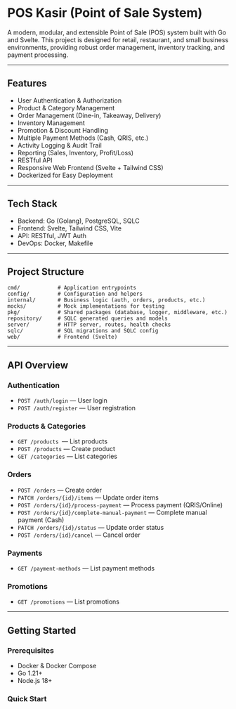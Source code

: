 # POS Kasir (Point of Sale System)

A modern, modular, and extensible Point of Sale (POS) system built with Go and Svelte. This project is designed for retail, restaurant, and small business environments, providing robust order management, inventory tracking, and payment processing.
<hr></hr>

## Features 
* User Authentication & Authorization 
* Product & Category Management 
* Order Management (Dine-in, Takeaway, Delivery)
* Inventory Management 
* Promotion & Discount Handling 
* Multiple Payment Methods (Cash, QRIS, etc.)
* Activity Logging & Audit Trail 
* Reporting (Sales, Inventory, Profit/Loss)
* RESTful API 
* Responsive Web Frontend (Svelte + Tailwind CSS)
* Dockerized for Easy Deployment
<hr></hr>

## Tech Stack
* Backend: Go (Golang), PostgreSQL, SQLC 
* Frontend: Svelte, Tailwind CSS, Vite 
* API: RESTful, JWT Auth 
* DevOps: Docker, Makefile

<hr></hr>

## Project Structure
```
cmd/            # Application entrypoints
config/         # Configuration and helpers
internal/       # Business logic (auth, orders, products, etc.)
mocks/          # Mock implementations for testing
pkg/            # Shared packages (database, logger, middleware, etc.)
repository/     # SQLC generated queries and models
server/         # HTTP server, routes, health checks
sqlc/           # SQL migrations and SQLC config
web/            # Frontend (Svelte)
```

<hr></hr>

## API Overview

### Authentication
* `POST /auth/login` — User login
* `POST /auth/register` — User registration

### Products & Categories
* `GET /products `— List products
* `POST /products` — Create product
* `GET /categories` — List categories

### Orders

* `POST /orders` — Create order
* `PATCH /orders/{id}/items` — Update order items
* `POST /orders/{id}/process-payment` — Process payment (QRIS/Online)
* `POST /orders/{id}/complete-manual-payment` — Complete manual payment (Cash)
* `PATCH /orders/{id}/status` — Update order status
* `POST /orders/{id}/cancel` — Cancel order

### Payments
* `GET /payment-methods` — List payment methods

### Promotions
* `GET /promotions` — List promotions

<hr></hr>

## Getting Started

### Prerequisites

* Docker & Docker Compose
* Go 1.21+
* Node.js 18+

### Quick Start